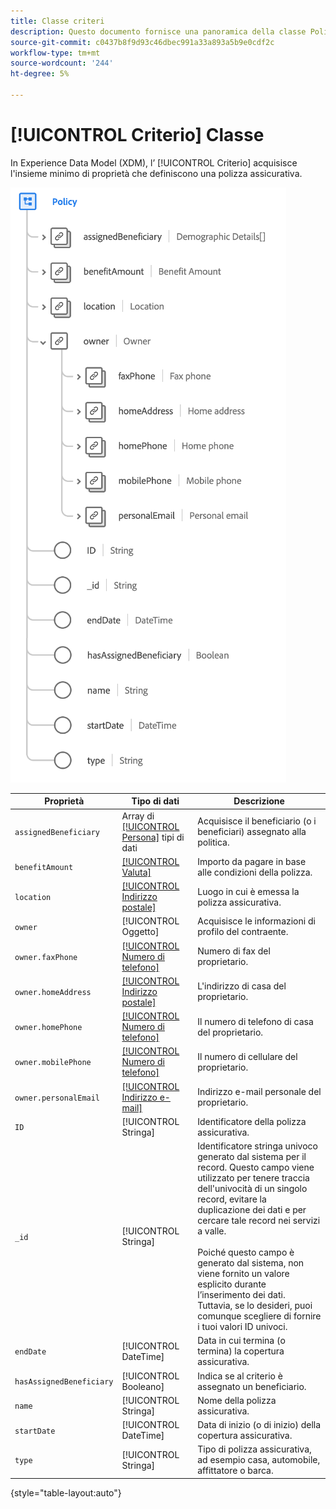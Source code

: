```yaml
---
title: Classe criteri
description: Questo documento fornisce una panoramica della classe Policy in Experience Data Model (XDM).
source-git-commit: c0437b8f9d93c46dbec991a33a893a5b9e0cdf2c
workflow-type: tm+mt
source-wordcount: '244'
ht-degree: 5%

---
```


# [!UICONTROL Criterio] Classe

In Experience Data Model (XDM), l’ [!UICONTROL Criterio] acquisisce l&#39;insieme minimo di proprietà che definiscono una polizza assicurativa.

![](../images/classes/policy.png)

| Proprietà | Tipo di dati | Descrizione |
| --- | --- | --- |
| `assignedBeneficiary` | Array di [[!UICONTROL Persona]](../data-types/person.md) tipi di dati | Acquisisce il beneficiario (o i beneficiari) assegnato alla politica. |
| `benefitAmount` | [[!UICONTROL Valuta]](../data-types/currency.md) | Importo da pagare in base alle condizioni della polizza. |
| `location` | [[!UICONTROL Indirizzo postale]](../data-types/postal-address.md) | Luogo in cui è emessa la polizza assicurativa. |
| `owner` | [!UICONTROL Oggetto] | Acquisisce le informazioni di profilo del contraente. |
| `owner.faxPhone` | [[!UICONTROL Numero di telefono]](../data-types/phone-number.md) | Numero di fax del proprietario. |
| `owner.homeAddress` | [[!UICONTROL Indirizzo postale]](../data-types/postal-address.md) | L&#39;indirizzo di casa del proprietario. |
| `owner.homePhone` | [[!UICONTROL Numero di telefono]](../data-types/phone-number.md) | Il numero di telefono di casa del proprietario. |
| `owner.mobilePhone` | [[!UICONTROL Numero di telefono]](../data-types/phone-number.md) | Il numero di cellulare del proprietario. |
| `owner.personalEmail` | [[!UICONTROL Indirizzo e-mail]](../data-types/email-address.md) | Indirizzo e-mail personale del proprietario. |
| `ID` | [!UICONTROL Stringa] | Identificatore della polizza assicurativa. |
| `_id` | [!UICONTROL Stringa] | Identificatore stringa univoco generato dal sistema per il record. Questo campo viene utilizzato per tenere traccia dell&#39;univocità di un singolo record, evitare la duplicazione dei dati e per cercare tale record nei servizi a valle.<br><br>Poiché questo campo è generato dal sistema, non viene fornito un valore esplicito durante l’inserimento dei dati. Tuttavia, se lo desideri, puoi comunque scegliere di fornire i tuoi valori ID univoci. |
| `endDate` | [!UICONTROL DateTime] | Data in cui termina (o termina) la copertura assicurativa. |
| `hasAssignedBeneficiary` | [!UICONTROL Booleano] | Indica se al criterio è assegnato un beneficiario. |
| `name` | [!UICONTROL Stringa] | Nome della polizza assicurativa. |
| `startDate` | [!UICONTROL DateTime] | Data di inizio (o di inizio) della copertura assicurativa. |
| `type` | [!UICONTROL Stringa] | Tipo di polizza assicurativa, ad esempio casa, automobile, affittatore o barca. |

{style=&quot;table-layout:auto&quot;}
